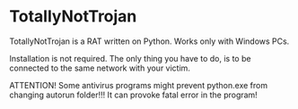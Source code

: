 # TotallyNotTrojan
TotallyNotTrojan is a RAT written on Python. Works only with Windows PCs.

Installation is not required. The only thing you have to do, is to be connected to the same network with your victim.

ATTENTION! Some antivirus programs might prevent python.exe from changing autorun folder!!!
It can provoke fatal error in the program!
